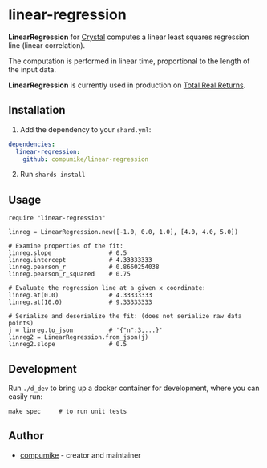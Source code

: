 # linear-regression

**LinearRegression** for [Crystal](https://crystal-lang.org/) computes a linear least squares regression line (linear correlation).

The computation is performed in linear time, proportional to the length of the input data.

**LinearRegression** is currently used in production on [Total Real Returns](https://totalrealreturns.com/).

## Installation

1. Add the dependency to your `shard.yml`:

```yaml
dependencies:
  linear-regression:
    github: compumike/linear-regression
```

2. Run `shards install`

## Usage

```crystal
require "linear-regression"

linreg = LinearRegression.new([-1.0, 0.0, 1.0], [4.0, 4.0, 5.0])

# Examine properties of the fit:
linreg.slope                # 0.5
linreg.intercept            # 4.33333333
linreg.pearson_r            # 0.8660254038
linreg.pearson_r_squared    # 0.75

# Evaluate the regression line at a given x coordinate:
linreg.at(0.0)              # 4.33333333
linreg.at(10.0)             # 9.33333333

# Serialize and deserialize the fit: (does not serialize raw data points)
j = linreg.to_json          # '{"n":3,...}'
linreg2 = LinearRegression.from_json(j)
linreg2.slope               # 0.5
```

## Development

Run `./d_dev` to bring up a docker container for development, where you can easily run:

```shell
make spec     # to run unit tests
```

## Author

- [compumike](https://github.com/compumike) - creator and maintainer
